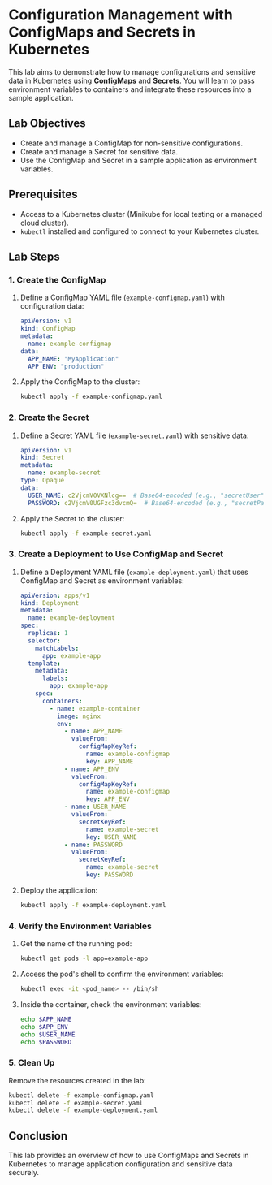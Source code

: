 
# Configuration Management with ConfigMaps and Secrets in Kubernetes

This lab aims to demonstrate how to manage configurations and sensitive data in Kubernetes using **ConfigMaps** and **Secrets**. You will learn to pass environment variables to containers and integrate these resources into a sample application.

## Lab Objectives

- Create and manage a ConfigMap for non-sensitive configurations.
- Create and manage a Secret for sensitive data.
- Use the ConfigMap and Secret in a sample application as environment variables.

## Prerequisites

- Access to a Kubernetes cluster (Minikube for local testing or a managed cloud cluster).
- `kubectl` installed and configured to connect to your Kubernetes cluster.

## Lab Steps

### 1. Create the ConfigMap

1. Define a ConfigMap YAML file (`example-configmap.yaml`) with configuration data:
   ```yaml
   apiVersion: v1
   kind: ConfigMap
   metadata:
     name: example-configmap
   data:
     APP_NAME: "MyApplication"
     APP_ENV: "production"
   ```

2. Apply the ConfigMap to the cluster:
   ```bash
   kubectl apply -f example-configmap.yaml
   ```

### 2. Create the Secret

1. Define a Secret YAML file (`example-secret.yaml`) with sensitive data:
   ```yaml
   apiVersion: v1
   kind: Secret
   metadata:
     name: example-secret
   type: Opaque
   data:
     USER_NAME: c2VjcmV0VXNlcg==  # Base64-encoded (e.g., "secretUser")
     PASSWORD: c2VjcmV0UGFzc3dvcmQ=  # Base64-encoded (e.g., "secretPassword")
   ```

2. Apply the Secret to the cluster:
   ```bash
   kubectl apply -f example-secret.yaml
   ```

### 3. Create a Deployment to Use ConfigMap and Secret

1. Define a Deployment YAML file (`example-deployment.yaml`) that uses ConfigMap and Secret as environment variables:
   ```yaml
   apiVersion: apps/v1
   kind: Deployment
   metadata:
     name: example-deployment
   spec:
     replicas: 1
     selector:
       matchLabels:
         app: example-app
     template:
       metadata:
         labels:
           app: example-app
       spec:
         containers:
           - name: example-container
             image: nginx
             env:
               - name: APP_NAME
                 valueFrom:
                   configMapKeyRef:
                     name: example-configmap
                     key: APP_NAME
               - name: APP_ENV
                 valueFrom:
                   configMapKeyRef:
                     name: example-configmap
                     key: APP_ENV
               - name: USER_NAME
                 valueFrom:
                   secretKeyRef:
                     name: example-secret
                     key: USER_NAME
               - name: PASSWORD
                 valueFrom:
                   secretKeyRef:
                     name: example-secret
                     key: PASSWORD
   ```

2. Deploy the application:
   ```bash
   kubectl apply -f example-deployment.yaml
   ```

### 4. Verify the Environment Variables

1. Get the name of the running pod:
   ```bash
   kubectl get pods -l app=example-app
   ```

2. Access the pod's shell to confirm the environment variables:
   ```bash
   kubectl exec -it <pod_name> -- /bin/sh
   ```

3. Inside the container, check the environment variables:
   ```sh
   echo $APP_NAME
   echo $APP_ENV
   echo $USER_NAME
   echo $PASSWORD
   ```

### 5. Clean Up

Remove the resources created in the lab:
```bash
kubectl delete -f example-configmap.yaml
kubectl delete -f example-secret.yaml
kubectl delete -f example-deployment.yaml
```

## Conclusion

This lab provides an overview of how to use ConfigMaps and Secrets in Kubernetes to manage application configuration and sensitive data securely.
